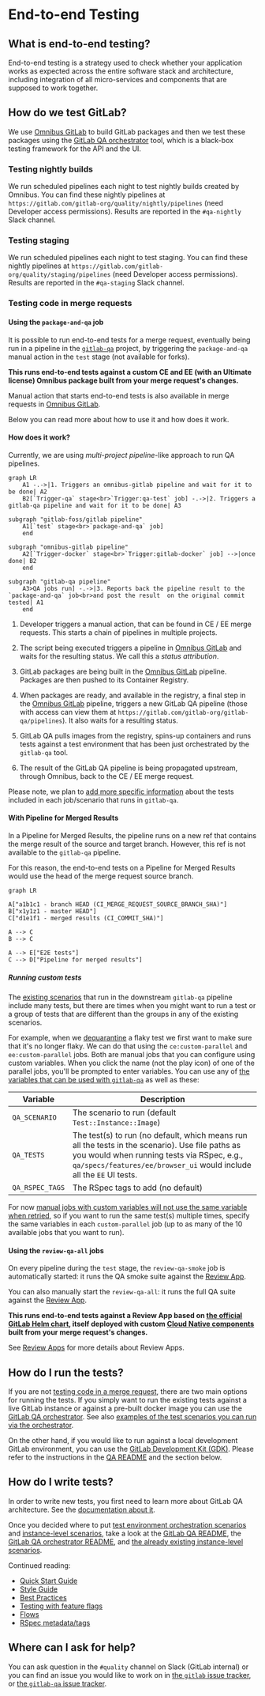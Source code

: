 # End-to-end Testing

## What is end-to-end testing?

End-to-end testing is a strategy used to check whether your application works
as expected across the entire software stack and architecture, including
integration of all micro-services and components that are supposed to work
together.

## How do we test GitLab?

We use [Omnibus GitLab][omnibus-gitlab] to build GitLab packages and then we
test these packages using the [GitLab QA orchestrator][gitlab-qa] tool, which is
a black-box testing framework for the API and the UI.

### Testing nightly builds

We run scheduled pipelines each night to test nightly builds created by Omnibus.
You can find these nightly pipelines at `https://gitlab.com/gitlab-org/quality/nightly/pipelines`
(need Developer access permissions). Results are reported in the `#qa-nightly` Slack channel.

### Testing staging

We run scheduled pipelines each night to test staging.
You can find these nightly pipelines at `https://gitlab.com/gitlab-org/quality/staging/pipelines`
(need Developer access permissions). Results are reported in the `#qa-staging` Slack channel.

### Testing code in merge requests

#### Using the `package-and-qa` job

It is possible to run end-to-end tests for a merge request, eventually being run in
a pipeline in the [`gitlab-qa`](https://gitlab.com/gitlab-org/gitlab-qa/) project,
by triggering the `package-and-qa` manual action in the `test` stage (not
available for forks).

**This runs end-to-end tests against a custom CE and EE (with an Ultimate license)
Omnibus package built from your merge request's changes.**

Manual action that starts end-to-end tests is also available in merge requests
in [Omnibus GitLab][omnibus-gitlab].

Below you can read more about how to use it and how does it work.

#### How does it work?

Currently, we are using _multi-project pipeline_-like approach to run QA
pipelines.

```mermaid
graph LR
    A1 -.->|1. Triggers an omnibus-gitlab pipeline and wait for it to be done| A2
    B2[`Trigger-qa` stage<br>`Trigger:qa-test` job] -.->|2. Triggers a gitlab-qa pipeline and wait for it to be done| A3

subgraph "gitlab-foss/gitlab pipeline"
    A1[`test` stage<br>`package-and-qa` job]
    end

subgraph "omnibus-gitlab pipeline"
    A2[`Trigger-docker` stage<br>`Trigger:gitlab-docker` job] -->|once done| B2
    end

subgraph "gitlab-qa pipeline"
    A3>QA jobs run] -.->|3. Reports back the pipeline result to the `package-and-qa` job<br>and post the result  on the original commit tested| A1
    end
```

1. Developer triggers a manual action, that can be found in CE / EE merge
   requests. This starts a chain of pipelines in multiple projects.

1. The script being executed triggers a pipeline in [Omnibus GitLab][omnibus-gitlab]
   and waits for the resulting status. We call this a _status attribution_.

1. GitLab packages are being built in the [Omnibus GitLab][omnibus-gitlab]
   pipeline. Packages are then pushed to its Container Registry.

1. When packages are ready, and available in the registry, a final step in the
   [Omnibus GitLab][omnibus-gitlab] pipeline, triggers a new
   GitLab QA pipeline (those with access can view them at `https://gitlab.com/gitlab-org/gitlab-qa/pipelines`). It also waits for a resulting status.

1. GitLab QA pulls images from the registry, spins-up containers and runs tests
   against a test environment that has been just orchestrated by the `gitlab-qa`
   tool.

1. The result of the GitLab QA pipeline is being
   propagated upstream, through Omnibus, back to the CE / EE merge request.

Please note, we plan to [add more specific information](https://gitlab.com/gitlab-org/quality/team-tasks/issues/156)
about the tests included in each job/scenario that runs in `gitlab-qa`.

#### With Pipeline for Merged Results

In a Pipeline for Merged Results, the pipeline runs on a new ref that contains the merge result of the source and target branch.
However, this ref is not available to the `gitlab-qa` pipeline.

For this reason, the end-to-end tests on a Pipeline for Merged Results would use the head of the merge request source branch.

```mermaid
graph LR

A["a1b1c1 - branch HEAD (CI_MERGE_REQUEST_SOURCE_BRANCH_SHA)"]
B["x1y1z1 - master HEAD"]
C["d1e1f1 - merged results (CI_COMMIT_SHA)"]

A --> C
B --> C

A --> E["E2E tests"]
C --> D["Pipeline for merged results"]
 ```

##### Running custom tests

The [existing scenarios](https://gitlab.com/gitlab-org/gitlab-qa/blob/master/docs/what_tests_can_be_run.md)
that run in the downstream `gitlab-qa` pipeline include many tests, but there are times when you might want to run a
test or a group of tests that are different than the groups in any of the existing scenarios.

For example, when we [dequarantine](https://about.gitlab.com/handbook/engineering/quality/guidelines/debugging-qa-test-failures/#dequarantining-tests)
a flaky test we first want to make sure that it's no longer flaky.
We can do that using the `ce:custom-parallel` and `ee:custom-parallel` jobs.
Both are manual jobs that you can configure using custom variables.
When you click the name (not the play icon) of one of the parallel jobs,
you'll be prompted to enter variables. You can use any of [the variables
that can be used with `gitlab-qa`](https://gitlab.com/gitlab-org/gitlab-qa/blob/master/docs/what_tests_can_be_run.md#supported-gitlab-environment-variables)
as well as these:

| Variable | Description |
|-|-|
| `QA_SCENARIO` | The scenario to run (default `Test::Instance::Image`) |
| `QA_TESTS` | The test(s) to run (no default, which means run all the tests in the scenario). Use file paths as you would when running tests via RSpec, e.g., `qa/specs/features/ee/browser_ui` would include all the `EE` UI tests. |
| `QA_RSPEC_TAGS` | The RSpec tags to add (no default) |

For now [manual jobs with custom variables will not use the same variable
when retried](https://gitlab.com/gitlab-org/gitlab/issues/31367), so if you want to run the same test(s) multiple times,
specify the same variables in each `custom-parallel` job (up to as
many of the 10 available jobs that you want to run).

#### Using the `review-qa-all` jobs

On every pipeline during the `test` stage, the `review-qa-smoke` job is
automatically started: it runs the QA smoke suite against the
[Review App][review-apps].

You can also manually start the `review-qa-all`: it runs the full QA suite
against the [Review App][review-apps].

**This runs end-to-end tests against a Review App based on [the official GitLab
Helm chart][helm-chart], itself deployed with custom
[Cloud Native components][cng] built from your merge request's changes.**

See [Review Apps][review-apps] for more details about Review Apps.

[helm-chart]: https://gitlab.com/gitlab-org/charts/gitlab/
[cng]: https://gitlab.com/gitlab-org/build/CNG

## How do I run the tests?

If you are not [testing code in a merge request](#testing-code-in-merge-requests),
there are two main options for running the tests. If you simply want to run
the existing tests against a live GitLab instance or against a pre-built docker image
you can use the [GitLab QA orchestrator][gitlab-qa-readme]. See also [examples
of the test scenarios you can run via the orchestrator](https://gitlab.com/gitlab-org/gitlab-qa/blob/master/docs/what_tests_can_be_run.md#examples).

On the other hand, if you would like to run against a local development GitLab
environment, you can use the [GitLab Development Kit (GDK)](https://gitlab.com/gitlab-org/gitlab-development-kit/).
Please refer to the instructions in the [QA README](https://gitlab.com/gitlab-org/gitlab/tree/master/qa/README.md#how-can-i-use-it)
and the section below.

## How do I write tests?

In order to write new tests, you first need to learn more about GitLab QA
architecture. See the [documentation about it][gitlab-qa-architecture].

Once you decided where to put [test environment orchestration scenarios] and
[instance-level scenarios], take a look at the [GitLab QA README][instance-qa-readme],
the [GitLab QA orchestrator README][gitlab-qa-readme], and [the already existing
instance-level scenarios][instance-level scenarios].

Continued reading:

- [Quick Start Guide](quick_start_guide.md)
- [Style Guide](style_guide.md)
- [Best Practices](best_practices.md)
- [Testing with feature flags](feature_flags.md)
- [Flows](flows.md)
- [RSpec metadata/tags](tags.md)

## Where can I ask for help?

You can ask question in the `#quality` channel on Slack (GitLab internal) or
you can find an issue you would like to work on in
[the `gitlab` issue tracker][gitlab-issues], or
[the `gitlab-qa` issue tracker][gitlab-qa-issues].

[omnibus-gitlab]: https://gitlab.com/gitlab-org/omnibus-gitlab
[gitlab-qa]: https://gitlab.com/gitlab-org/gitlab-qa
[gitlab-qa-readme]: https://gitlab.com/gitlab-org/gitlab-qa/tree/master/README.md
[review-apps]: ../review_apps.md
[gitlab-qa-architecture]: https://gitlab.com/gitlab-org/gitlab-qa/blob/master/docs/architecture.md
[gitlab-qa-issues]: https://gitlab.com/gitlab-org/gitlab-qa/issues?label_name%5B%5D=new+scenario
[gitlab-issues]: https://gitlab.com/gitlab-org/gitlab/issues?label_name[]=QA&label_name[]=test
[test environment orchestration scenarios]: https://gitlab.com/gitlab-org/gitlab-qa/tree/master/lib/gitlab/qa/scenario
[instance-level scenarios]: https://gitlab.com/gitlab-org/gitlab-foss/tree/master/qa/qa/specs/features
[instance-qa-readme]: https://gitlab.com/gitlab-org/gitlab/tree/master/qa/README.md
[instance-qa-examples]: https://gitlab.com/gitlab-org/gitlab-foss/tree/master/qa/qa
